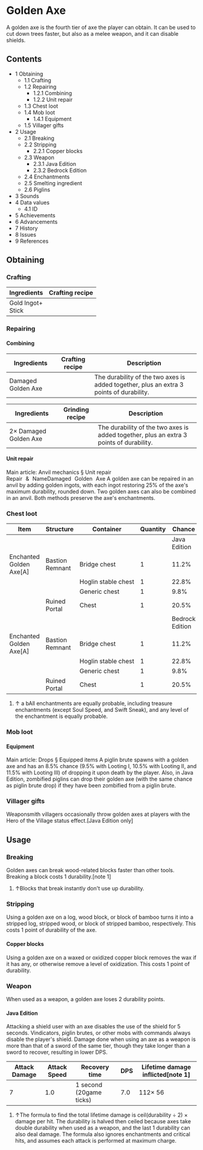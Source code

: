 # Golden Axe
A golden axe is the fourth tier of axe the player can obtain. It can be used to cut down trees faster, but also as a melee weapon, and it can disable shields.

## Contents
- 1 Obtaining
	- 1.1 Crafting
	- 1.2 Repairing
		- 1.2.1 Combining
		- 1.2.2 Unit repair
	- 1.3 Chest loot
	- 1.4 Mob loot
		- 1.4.1 Equipment
	- 1.5 Villager gifts
- 2 Usage
	- 2.1 Breaking
	- 2.2 Stripping
		- 2.2.1 Copper blocks
	- 2.3 Weapon
		- 2.3.1 Java Edition
		- 2.3.2 Bedrock Edition
	- 2.4 Enchantments
	- 2.5 Smelting ingredient
	- 2.6 Piglins
- 3 Sounds
- 4 Data values
	- 4.1 ID
- 5 Achievements
- 6 Advancements
- 7 History
- 8 Issues
- 9 References

## Obtaining
### Crafting
| Ingredients           | Crafting recipe |
|-----------------------|-----------------|
| Gold Ingot+<br/>Stick |                 |

### Repairing
#### Combining
| Ingredients        | Crafting recipe | Description                                                                             |
|--------------------|-----------------|-----------------------------------------------------------------------------------------|
| Damaged Golden Axe |                 | The durability of the two axes is added together, plus an extra 3 points of durability. |

| Ingredients           | Grinding recipe | Description                                                                             |
|-----------------------|-----------------|-----------------------------------------------------------------------------------------|
| 2× Damaged Golden Axe |                 | The durability of the two axes is added together, plus an extra 3 points of durability. |

#### Unit repair
Main article: Anvil mechanics § Unit repair
Repair & NameDamaged Golden Axe
A golden axe can be repaired in an anvil by adding golden ingots, with each ingot restoring 25% of the axe's maximum durability, rounded down. Two golden axes can also be combined in an anvil. Both methods preserve the axe's enchantments.

### Chest loot
| Item                    | Structure       | Container           | Quantity | Chance          |
|-------------------------|-----------------|---------------------|----------|-----------------|
|                         |                 |                     |          | Java Edition    |
| Enchanted Golden Axe[A] | Bastion Remnant | Bridge chest        | 1        | 11.2%           |
|                         |                 | Hoglin stable chest | 1        | 22.8%           |
|                         |                 | Generic chest       | 1        | 9.8%            |
|                         | Ruined Portal   | Chest               | 1        | 20.5%           |
|                         |                 |                     |          | Bedrock Edition |
| Enchanted Golden Axe[A] | Bastion Remnant | Bridge chest        | 1        | 11.2%           |
|                         |                 | Hoglin stable chest | 1        | 22.8%           |
|                         |                 | Generic chest       | 1        | 9.8%            |
|                         | Ruined Portal   | Chest               | 1        | 20.5%           |

1. ↑ a bAll enchantments are equally probable, including treasure enchantments (except Soul Speed, and Swift Sneak), and any level of the enchantment is equally probable.

### Mob loot
#### Equipment
Main article: Drops § Equipped items
A piglin brute spawns with a golden axe and has an 8.5% chance (9.5% with Looting I, 10.5% with Looting II, and 11.5% with Looting III) of dropping it upon death by the player. Also, in Java Edition, zombified piglins can drop their golden axe (with the same chance as piglin brute drop) if they have been zombified from a piglin brute.

### Villager gifts
Weaponsmith villagers occasionally throw golden axes at players with the Hero of the Village status effect.‌[Java Edition  only]

## Usage
### Breaking
Golden axes can break wood-related blocks faster than other tools. Breaking a block costs 1 durability.[note 1]

1. ↑Blocks that break instantly don't use up durability.

### Stripping
Using a golden axe on a log, wood block, or block of bamboo turns it into a stripped log, stripped wood, or block of stripped bamboo, respectively. This costs 1 point of durability of the axe.

#### Copper blocks
Using a golden axe on a waxed or oxidized copper block removes the wax if it has any, or otherwise remove a level of oxidization. This costs 1 point of durability.

### Weapon
When used as a weapon, a golden axe loses 2 durability points.

#### Java Edition
Attacking a shield user with an axe disables the use of the shield for 5 seconds. Vindicators, piglin brutes, or other mobs with commands always disable the player's shield. Damage done when using an axe as a weapon is more than that of a sword of the same tier, though they take longer than a sword to recover, resulting in lower DPS.

| Attack Damage | Attack Speed | Recovery time           | DPS | Lifetime damage inflicted[note 1] |
|---------------|--------------|-------------------------|-----|-----------------------------------|
| 7             | 1.0          | 1 second (20game ticks) | 7.0 | 112× 56                           |

1. ↑The formula to find the total lifetime damage is ceil(durability ÷ 2) × damage per hit. The durability is halved then ceiled because axes take double durability when used as a weapon, and the last 1 durability can also deal damage. The formula also ignores enchantments and critical hits, and assumes each attack is performed at maximum charge.

